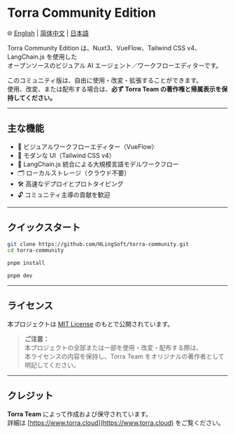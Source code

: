 # Torra Community Edition

🌐 [English](./README.md) | [简体中文](./README.zh-CN.md) | [日本語](./README.ja.md)

Torra Community Edition は、Nuxt3、VueFlow、Tailwind CSS v4、LangChain.js を使用した  
オープンソースのビジュアル AI エージェント／ワークフローエディターです。

このコミュニティ版は、自由に使用・改変・拡張することができます。  
使用、改変、または配布する場合は、**必ず Torra Team の著作権と帰属表示を保持してください。**

---

## 主な機能

- 🚀 ビジュアルワークフローエディター（VueFlow）
- 🎨 モダンな UI（Tailwind CSS v4）
- 🤖 LangChain.js 統合による大規模言語モデルワークフロー
- 🗂 ローカルストレージ（クラウド不要）
- 🛠 高速なデプロイとプロトタイピング
- 🔓 コミュニティ主導の貢献を歓迎

---

## クイックスタート

```bash
git clone https://github.com/HLingSoft/torra-community.git
cd torra-community

pnpm install

pnpm dev
```

---

## ライセンス

本プロジェクトは [MIT License](./LICENSE) のもとで公開されています。

> **ご注意：**  
> 本プロジェクトの全部または一部を使用・改変・配布する際は、  
> 本ライセンスの内容を保持し、Torra Team をオリジナルの著作者として明記してください。

---

## クレジット

**Torra Team** によって作成および保守されています。  
詳細は [https://www.torra.cloud](https://www.torra.cloud) をご覧ください。
